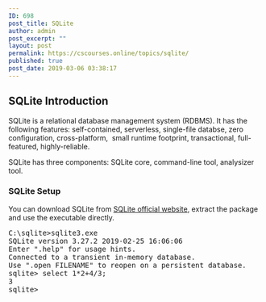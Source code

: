 ```yaml
---
ID: 698
post_title: SQLite
author: admin
post_excerpt: ""
layout: post
permalink: https://cscourses.online/topics/sqlite/
published: true
post_date: 2019-03-06 03:38:17
---
```

<meta http-equiv="content-type" content="text/html; charset=gbk">
<h2>SQLite Introduction</h2>
SQLite is a relational database management system (RDBMS). It has the following features: self-contained, serverless, single-file databse, zero configuration, cross-platform,&nbsp; small runtime footprint, transactional, full-featured, highly-reliable.

SQLite has three components: SQLite core, command-line tool, analysizer tool.
<h3>SQLite Setup</h3>
You can download SQLite from <a href="https://sqlite.org">SQLite official website</a>, extract the package and use the executable directly.
<pre>C:\sqlite&gt;sqlite3.exe
SQLite version 3.27.2 2019-02-25 16:06:06
Enter ".help" for usage hints.
Connected to a transient in-memory database.
Use ".open FILENAME" to reopen on a persistent database.
sqlite&gt; select 1*2+4/3;
3
sqlite&gt;</pre>